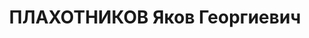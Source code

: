 ---
title: ПЛАХОТНИКОВ Яков Георгиевич
description: '1895 г.р., украинец, б/п, капитан, нач. хим. полигона школы ПХО ОАХ.

  Арестован 28.09.1937.

  ВКВС - 09.12.1937, ВМН. Расстрелян 10.12.1937, Харьков'
---
